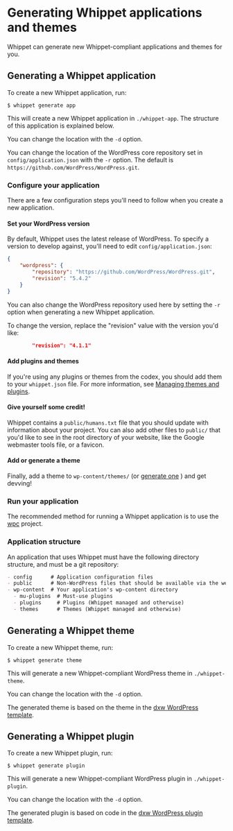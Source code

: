 # Generating Whippet applications and themes

Whippet can generate new Whippet-compliant applications and themes for you.

## Generating a Whippet application

To create a new Whippet application, run:

```shell
$ whippet generate app
```

This will create a new Whippet application in `./whippet-app`. The structure of this application is explained below.

You can change the location with the `-d` option.

You can change the location of the WordPress core repository set in `config/application.json` with the `-r` option. The default is `https://github.com/WordPress/WordPress.git`.

### Configure your application

There are a few configuration steps you'll need to follow when you create a new application.

#### Set your WordPress version

By default, Whippet uses the latest release of WordPress. To specify a version to develop against, you'll need to edit `config/application.json`:

```json
{
    "wordpress": {
        "repository": "https://github.com/WordPress/WordPress.git",
        "revision": "5.4.2"
    }
}
```

You can also change the WordPress repository used here by setting the `-r` option when generating a new Whippet application.

To change the version, replace the "revision" value with the version you'd like:

```json
        "revision": "4.1.1"
```

#### Add plugins and themes

If you're using any plugins or themes from the codex, you should add them to your `whippet.json` file. For more information, see [Managing themes and plugins](themesandplugins.md).

#### Give yourself some credit!

Whippet contains a `public/humans.txt` file that you should update with information about your project. You can also add other files to `public/` that you'd like to
see in the root directory of your website, like the Google webmaster tools file, or a favicon.

#### Add or generate a theme

Finally, add a theme to `wp-content/themes/` (or [generate one](#generating-a-whippet-theme) ) and get devving!

### Run your application

The recommended method for running a Whippet application is to use the [wpc](https://github.com/dxw/wpc) project.

### Application structure

An application that uses Whippet must have the following directory structure, and must be a git repository:

```md
- config      # Application configuration files
- public      # Non-WordPress files that should be available via the web
- wp-content  # Your application's wp-content directory
  - mu-plugins  # Must-use plugins
  - plugins     # Plugins (Whippet managed and otherwise)
  - themes      # Themes (Whippet managed and otherwise)
```

## Generating a Whippet theme

To create a new Whippet theme, run:

```shell
$ whippet generate theme
```

This will generate a new Whippet-compliant WordPress theme in `./whippet-theme`.

You can change the location with the `-d` option.

The generated theme is based on the theme in the [dxw WordPress template](https://github.com/dxw/wordpress-template/).

## Generating a Whippet plugin

To create a new Whippet plugin, run:

```shell
$ whippet generate plugin
```

This will generate a new Whippet-compliant WordPress plugin in `./whippet-plugin`.

You can change the location with the `-d` option.

The generated plugin is based on code in the [dxw WordPress plugin template](https://github.com/dxw/wordpress-plugin-template/).
